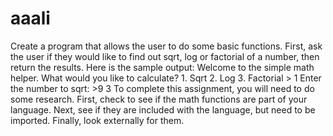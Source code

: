 # aaali
Create a program that allows the user to do some basic functions.  First, ask the user if they would like to find out sqrt, log or factorial of a number, then return the results.  Here is the sample output:   Welcome to the simple math helper. What would you like to calculate? 1. Sqrt 2. Log 3. Factorial > 1 Enter the number to sqrt: >9 3 To complete this assignment, you will need to do some research. First, check to see if the math functions are part of your language. Next, see if they are included with the language, but need to be imported. Finally, look externally for them.
